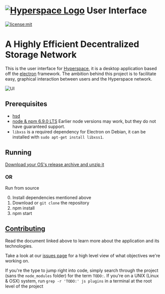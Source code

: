# [![Hyperspace Logo](http://i.imgur.com/9rxi9UV.png)](http://hspace.app) User Interface

[![license:mit](https://img.shields.io/badge/license-mit-blue.svg)](https://opensource.org/licenses/MIT)

# A Highly Efficient Decentralized Storage Network

This is the user interface for [Hyperspace](https://github.com/HyperspaceApp/Hyperspace), it
is a desktop application based off the
[electron](https://github.com/atom/electron) framework. The ambition behind
this project is to facilitate easy, graphical interaction between users and
the Hyperspace network.

![UI](http://i.imgur.com/SQeaXQ3.png)

## Prerequisites

- [hsd](https://github.com/HyperspaceApp/Hyperspace)
- [node & npm 6.9.0 LTS](https://nodejs.org/download/)
Earlier node versions may work, but they do not have guaranteed support.
- `libxss` is a required dependency for Electron on Debian, it can be installed with `sudo apt-get install libxss1`.

## Running

[Download your OS's release archive and unzip it](https://github.com/HyperspaceApp/Hyperspace.app/releases)

### OR

Run from source

0. Install dependencies mentioned above
1. Download or `git clone` the repository
2. npm install
3. npm start

## [Contributing](doc/Developers.md)

Read the document linked above to learn more about the application and its technologies.

Take a look at our [issues page](https://github.com/HyperspaceApp/Hyperspace.app/issues)
for a high level view of what objectives we're working on.

If you're the type to jump right into code, simply search through the project
(sans the `node_modules` folder) for the term `TODO:`. If you're on a UNIX
(Linux & OSX) system, run `grep -r 'TODO:' js plugins` in a terminal at the
root level of the project

